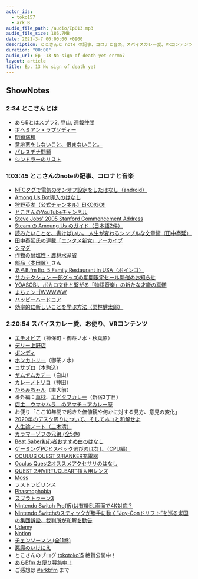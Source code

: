```yaml
---
actor_ids:
  - toko157
  - ark_B
audio_file_path: /audio/Ep013.mp3
audio_file_size: 186.7MB
date: 2021-3-7 00:00:00 +0900
description: とこさんと note の記事、コロナと音楽、スパイスカレー愛、VRコンテンツ などについて話しました。
duration: "00:00"
audio_url: Ep--13-No-sign-of-death-yet-errmo7
layout: article
title: Ep. 13 No sign of death yet
---
```


## ShowNotes

### 2:34 とこさんとは

* あらBとはスプラ2, 登山, [週報仲間](https://bellflower.dodgson.org/%E9%80%B1%E5%A0%B1%E4%BB%B2%E9%96%93-a799ad07f349)
* [ボヘミアン・ラプソディー](https://amzn.to/3rnh7gR)
* [閉鎖病棟](https://ja.wikipedia.org/wiki/%E9%96%89%E9%8E%96%E7%97%85%E6%A3%9F)
* [意地悪をしないこと、恨まないこと。](https://note.com/tokotokologlog/n/nb11cc97e9358)
* [パレスチナ問題](https://ja.wikipedia.org/wiki/%E3%83%91%E3%83%AC%E3%82%B9%E3%83%81%E3%83%8A%E5%95%8F%E9%A1%8C)
* [シンドラーのリスト](https://amzn.to/3kYcgQH)
    

### 1:03:45 とこさんのnoteの記事、コロナと音楽

* [NFCタグで電気のオンオフ設定をしたはなし（android）](https://note.com/tokotokologlog/n/n9c551a8d92ec)
* [Among Us Bot導入のはなし](https://note.com/tokotokologlog/n/n7a64598accc2)
* [狩野英孝【公式チャンネル】EIKO!GO!!](https://www.youtube.com/channel/UCDn8Lqf-x0zD8hmFUg08f6w)
* [とこさんのYouTubeチャンネル](https://www.youtube.com/channel/UC0bxmiamVY5dluFFhbrCZsg)
* [Steve Jobs' 2005 Stanford Commencement Address](https://www.youtube.com/watch?v=UF8uR6Z6KLc)
* [Steam の Amoung Us のガイド（日本語2件）](https://steamcommunity.com/app/945360/guides/?searchText=&browsefilter=trend&browsesort=creationorder&requiredtags%5B%5D=Japanese)
* [読みたいことを、書けばいい。 人生が変わるシンプルな文章術（田中泰延）](https://amzn.to/3sU2bqL)
* [田中泰延氏の連載「エンタメ新党」アーカイブ](https://www.machikado-creative.jp/entame_shintou/)
* [シマダ](https://twitter.com/_buumm)
* [作物の耐塩性 - 農林水産省](https://www.maff.go.jp/j/seisan/kankyo/hozen_type/h_sehi_kizyun/pdf/kana_34.pdf)
* [部品（本田翼）](https://twitter.com/tjmlab)さん
* [あらB.fm Ep. 5 Family Restaurant in USA（ボインゴ）](https://anchor.fm/arkbfm/episodes/Ep--5-Family-Restaurant-in-USA-em63ht)
* [サカナクション 一部グッズの期間限定セール開催のお知らせ](https://sakanaction.jp/news/detail/1863?categoryId=1%2C2)
* [YOASOBI、ボカロ文化と繋がる「物語音楽」の新たな才能の真髄](https://www.cinra.net/column/202001-yoasobi_gtmnm)
* [まちょンゴWWWWW](https://twitter.com/mkmchng)
* [ハッピーハードコア](https://ja.wikipedia.org/wiki/%E3%83%8F%E3%83%83%E3%83%94%E3%83%BC%E3%83%8F%E3%83%BC%E3%83%89%E3%82%B3%E3%82%A2)
* [効率的に新しいことを学ぶ方法（栗林健太郎）](https://kentarokuribayashi.com/journal/2020/07/31/2020-07-31-003804)
    

### 2:20:54 スパイスカレー愛、お便り、VRコンテンツ

* [エチオピア](https://www.ethiopia-curry.com/)（神保町・御茶ノ水・秋葉原）
* [デリー上野店](https://www.delhi.co.jp/store/ueno.php)
* [ボンディ](http://bondy.co.jp/web/)
* [ホンカトリー](https://tabelog.com/tokyo/A1310/A131002/13210157/)（御茶ノ水）
* [コサブロ](https://tabelog.com/tokyo/A1323/A132301/13207647/)（本駒込）
* [ヤムヤムカデー](https://tabelog.com/tokyo/A1323/A132301/13234859/)（白山）
* [カレーノトリコ](https://tabelog.com/tokyo/A1310/A131002/13224725/)（神田）
* [からみちゃん](https://tabelog.com/tokyo/A1310/A131004/13101246/)（東大前）
* 番外編：[草枕](https://currykusa.com/)、[エピタフカレー](https://tabelog.com/tokyo/A1304/A130401/13246903/)（新宿3丁目）
* [店主　ウマヤハラ　のアマチュアカレー歴](https://currykusa.com/archives/206)
* お便り「ここ10年間で起きた価値観や何かに対する見方、意見の変化」
* [2020年のデスク周りについて、そしてネコと和解せよ](https://note.com/tokotokologlog/n/nfa0dcb7aa31e)
* [人生論ノート（三木清）](https://amzn.to/3kPCmoW)
* [カラマーゾフの兄弟 (全5巻)](https://amzn.to/3bryxn3)
* [Beat Saber初心者おすすめ曲のはなし](https://note.com/tokotokologlog/n/nd4747e26ddd0)
* [ゲーミングPCとスペック選びのはなし（CPU編）](https://note.com/tokotokologlog/n/n19bb7b9ca94e)
* [OCULUS QUEST 2用ANKER充電器](https://www.oculus.com/accessories/anker-charging-dock/?locale=ja_JP)
* [Oculus Quest2オススメアクセサリのはなし](https://note.com/tokotokologlog/n/n3140a0110f40)
* [QUEST 2用VIRTUCLEAR™挿入用レンズ](https://www.oculus.com/accessories/virtuclear-lens-inserts/?locale=ja_JP)
* [Moss](https://www.oculus.com/experiences/quest/1654565391314903/?locale=ja_JP)
* [ラストラビリンス](https://www.oculus.com/experiences/quest/1427490644042488/)
* [Phasmophobia](https://store.steampowered.com/app/739630/Phasmophobia/?l=japanese)
* [スプラトゥーン3](https://topics.nintendo.co.jp/article/daf524b2-40ef-4135-bfa1-97e2dc887e29)
* [Nintendo Switch Pro(仮)は有機EL画面で4K対応？](https://japanese.engadget.com/nintendo-switch-pro-oled-4k-100026082.html?guccounter=1&guce_referrer=aHR0cHM6Ly93d3cuZ29vZ2xlLmNvbS8&guce_referrer_sig=AQAAANJLEQrqK72AOLfeKoMk7e6lvl0mTAVbpT3nTtYsM5x7w_13NrdRhxo1XxCOHcgLacEwi1i8W2qfGYGXSNn747QOz-HYOv22v_lFSt2PQ2t2HI58XT93c_OKN7N4s1syH-wyL4I2970rR_ElAht4Vwv6xXGLAbnFlBYTZ7CKYhyP)
* [Nintendo Switchのスティックが勝手に動く“Joy-Conドリフト”を巡る米国の集団訴訟、裁判所が和解を勧告](https://automaton-media.com/articles/newsjp/20200311-116469/)
* [Udemy](https://www.udemy.com/ja/)
* [Notion](https://www.notion.so/)
* [チェンソーマン (全11巻)](https://amzn.to/30kcw3a)
* [悪魔のいけにえ](https://amzn.to/3v12JwP)
* とこさんのブログ [tokotoko15](https://note.com/tokotokologlog) 絶賛公開中！
* [あらBfm お便り募集中！](https://twitter.com/arkbfm/status/1341090549177012225?s=20)
* ご感想は [#arkbfm](https://paper.dropbox.com/?q=%23arkbfm) まで
